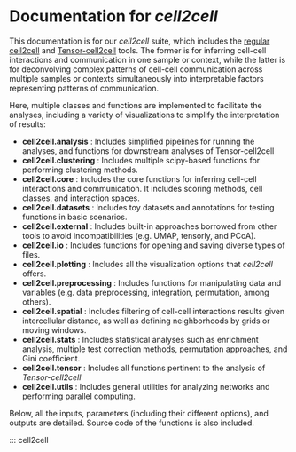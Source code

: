 # Documentation for *cell2cell*

This documentation is for our *cell2cell* suite, which includes the [regular cell2cell](https://doi.org/10.1371/journal.pcbi.1010715)
and [Tensor-cell2cell](https://doi.org/10.1038/s41467-022-31369-2) tools. The former is for inferring cell-cell interactions
and communication in one sample or context, while the latter is for deconvolving complex patterns
of cell-cell communication across multiple samples or contexts simultaneously into interpretable factors
representing patterns of communication.

Here, multiple classes and functions are implemented to facilitate the analyses, including a variety of
visualizations to simplify the interpretation of results:

- **cell2cell.analysis** : Includes simplified pipelines for running the analyses, and functions for downstream analyses of Tensor-cell2cell
- **cell2cell.clustering** : Includes multiple scipy-based functions for performing clustering methods.
- **cell2cell.core** : Includes the core functions for inferring cell-cell interactions and communication. It includes scoring methods, cell classes, and interaction spaces.
- **cell2cell.datasets** : Includes toy datasets and annotations for testing functions in basic scenarios.
- **cell2cell.external** : Includes built-in approaches borrowed from other tools to avoid incompatibilities (e.g. UMAP, tensorly, and PCoA).
- **cell2cell.io** : Includes functions for opening and saving diverse types of files.
- **cell2cell.plotting** : Includes all the visualization options that *cell2cell* offers.
- **cell2cell.preprocessing** : Includes functions for manipulating data and variables (e.g. data preprocessing, integration, permutation, among others).
- **cell2cell.spatial** : Includes filtering of cell-cell interactions results given intercellular distance, as well as defining neighborhoods by grids or moving windows.
- **cell2cell.stats** : Includes statistical analyses such as enrichment analysis, multiple test correction methods, permutation approaches, and Gini coefficient.
- **cell2cell.tensor** : Includes all functions pertinent to the analysis of *Tensor-cell2cell*
- **cell2cell.utils** : Includes general utilities for analyzing networks and performing parallel computing.


Below, all the inputs, parameters (including their different options), and outputs are detailed. Source code of the functions is also included.


::: cell2cell
